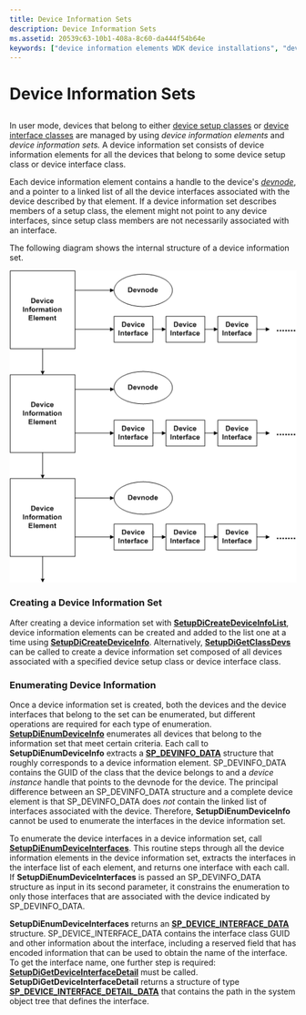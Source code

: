```yaml
---
title: Device Information Sets
description: Device Information Sets
ms.assetid: 20539c63-10b1-408a-8c60-da444f54b64e
keywords: ["device information elements WDK device installations", "device information sets WDK device installations", "information sets WDK device", "enumerating device information WDK", "SetupDiEnumDeviceInfo"]
---
```


# Device Information Sets


## <a href="" id="ddk-device-information-sets-dg"></a>


In user mode, devices that belong to either [device setup classes](device-setup-classes.md) or [device interface classes](device-interface-classes.md) are managed by using *device information elements* and *device information sets.* A device information set consists of device information elements for all the devices that belong to some device setup class or device interface class.

Each device information element contains a handle to the device's [*devnode*](https://msdn.microsoft.com/library/windows/hardware/ff556277#wdkgloss-devnode), and a pointer to a linked list of all the device interfaces associated with the device described by that element. If a device information set describes members of a setup class, the element might not point to any device interfaces, since setup class members are not necessarily associated with an interface.

The following diagram shows the internal structure of a device information set.

![diagram illustrating a device information set](images/devinfosets.png)

### Creating a Device Information Set

After creating a device information set with [**SetupDiCreateDeviceInfoList**](https://msdn.microsoft.com/library/windows/hardware/ff550956), device information elements can be created and added to the list one at a time using [**SetupDiCreateDeviceInfo**](https://msdn.microsoft.com/library/windows/hardware/ff550952). Alternatively, [**SetupDiGetClassDevs**](https://msdn.microsoft.com/library/windows/hardware/ff551069) can be called to create a device information set composed of all devices associated with a specified device setup class or device interface class.

### Enumerating Device Information

Once a device information set is created, both the devices and the device interfaces that belong to the set can be enumerated, but different operations are required for each type of enumeration. [**SetupDiEnumDeviceInfo**](https://msdn.microsoft.com/library/windows/hardware/ff551010) enumerates all devices that belong to the information set that meet certain criteria. Each call to **SetupDiEnumDeviceInfo** extracts a [**SP\_DEVINFO\_DATA**](https://msdn.microsoft.com/library/windows/hardware/ff552344) structure that roughly corresponds to a device information element. SP\_DEVINFO\_DATA contains the GUID of the class that the device belongs to and a *device instance* handle that points to the devnode for the device. The principal difference between an SP\_DEVINFO\_DATA structure and a complete device element is that SP\_DEVINFO\_DATA does *not* contain the linked list of interfaces associated with the device. Therefore, **SetupDiEnumDeviceInfo** cannot be used to enumerate the interfaces in the device information set.

To enumerate the device interfaces in a device information set, call [**SetupDiEnumDeviceInterfaces**](https://msdn.microsoft.com/library/windows/hardware/ff551015). This routine steps through all the device information elements in the device information set, extracts the interfaces in the interface list of each element, and returns one interface with each call. If **SetupDiEnumDeviceInterfaces** is passed an SP\_DEVINFO\_DATA structure as input in its second parameter, it constrains the enumeration to only those interfaces that are associated with the device indicated by SP\_DEVINFO\_DATA.

**SetupDiEnumDeviceInterfaces** returns an [**SP\_DEVICE\_INTERFACE\_DATA**](https://msdn.microsoft.com/library/windows/hardware/ff552342) structure. SP\_DEVICE\_INTERFACE\_DATA contains the interface class GUID and other information about the interface, including a reserved field that has encoded information that can be used to obtain the name of the interface. To get the interface name, one further step is required: [**SetupDiGetDeviceInterfaceDetail**](https://msdn.microsoft.com/library/windows/hardware/ff551120) must be called. **SetupDiGetDeviceInterfaceDetail** returns a structure of type [**SP\_DEVICE\_INTERFACE\_DETAIL\_DATA**](https://msdn.microsoft.com/library/windows/hardware/ff552343) that contains the path in the system object tree that defines the interface.

 

 





